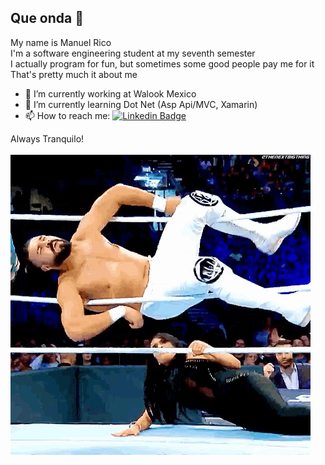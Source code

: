 ## Que onda 🤘

My name is Manuel Rico <br>
I'm a software engineering student at my seventh semester <br>
I actually program for fun, but sometimes some good people pay me for it <br>
That's pretty much it about me <br>

- 🔭 I’m currently working at Walook Mexico
- 🌱 I’m currently learning Dot Net (Asp Api/MVC, Xamarin)
- 📫 How to reach me:  [![Linkedin Badge](https://img.shields.io/badge/-ManuelRico-blue?style=flat-square&logo=Linkedin&logoColor=white&link=https://www.linkedin.com/in/manuelmartinrico/)](https://www.linkedin.com/in/manuelmartinrico/)

Always Tranquilo! <br><br>
![](tranquilo.gif)

